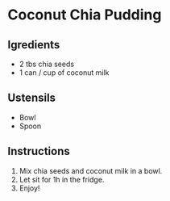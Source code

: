 # Coconut Chia Pudding

## Igredients

- 2 tbs chia seeds
- 1 can / cup of coconut milk

## Ustensils

- Bowl
- Spoon

## Instructions

1. Mix chia seeds and coconut milk in a bowl.
2. Let sit for 1h in the fridge.
3. Enjoy!
